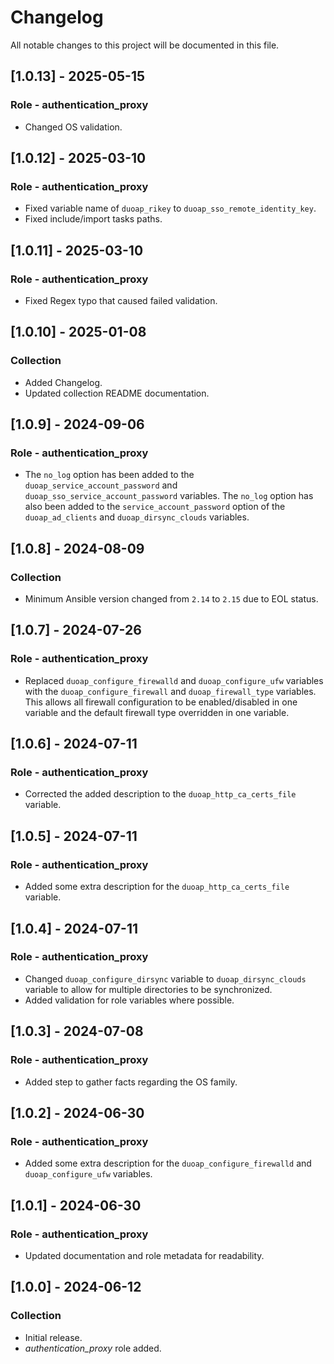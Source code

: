 # Changelog

All notable changes to this project will be documented in this file.

## [1.0.13] - 2025-05-15

### Role - authentication_proxy

- Changed OS validation.

## [1.0.12] - 2025-03-10

### Role - authentication_proxy

- Fixed variable name of `duoap_rikey` to `duoap_sso_remote_identity_key`.
- Fixed include/import tasks paths.

## [1.0.11] - 2025-03-10

### Role - authentication_proxy

- Fixed Regex typo that caused failed validation.

## [1.0.10] - 2025-01-08

### Collection

- Added Changelog.
- Updated collection README documentation.

## [1.0.9] - 2024-09-06

### Role - authentication_proxy

- The `no_log` option has been added to the `duoap_service_account_password` and `duoap_sso_service_account_password` variables.  The `no_log` option has also been added to the `service_account_password` option of the `duoap_ad_clients` and `duoap_dirsync_clouds` variables.

## [1.0.8] - 2024-08-09

### Collection

- Minimum Ansible version changed from `2.14` to `2.15` due to EOL status.

## [1.0.7] - 2024-07-26

### Role - authentication_proxy

- Replaced `duoap_configure_firewalld` and `duoap_configure_ufw` variables with the `duoap_configure_firewall` and `duoap_firewall_type` variables. This allows all firewall configuration to be enabled/disabled in one variable and the default firewall type overridden in one variable.

## [1.0.6] - 2024-07-11

### Role - authentication_proxy

- Corrected the added description to the `duoap_http_ca_certs_file` variable.

## [1.0.5] - 2024-07-11

### Role - authentication_proxy

- Added some extra description for the `duoap_http_ca_certs_file` variable.

## [1.0.4] - 2024-07-11

### Role - authentication_proxy

- Changed `duoap_configure_dirsync` variable to `duoap_dirsync_clouds` variable to allow for multiple directories to be synchronized.
- Added validation for role variables where possible.

## [1.0.3] - 2024-07-08

### Role - authentication_proxy

- Added step to gather facts regarding the OS family.

## [1.0.2] - 2024-06-30

### Role - authentication_proxy

- Added some extra description for the `duoap_configure_firewalld` and `duoap_configure_ufw` variables.

## [1.0.1] - 2024-06-30

### Role - authentication_proxy

- Updated documentation and role metadata for readability.

## [1.0.0] - 2024-06-12

### Collection

- Initial release.
- *authentication_proxy* role added.
